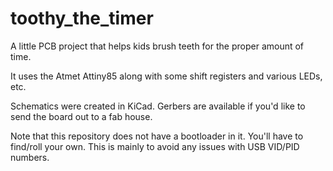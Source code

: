 # toothy_the_timer
A little PCB project that helps kids brush teeth for the proper amount of time.

It uses the Atmet Attiny85 along with some shift registers and various LEDs, etc.

Schematics were created in KiCad. Gerbers are available if you'd like to send the board out to a fab house.

Note that this repository does not have a bootloader in it. You'll have to find/roll your own. This is mainly to avoid any issues with USB VID/PID numbers.
